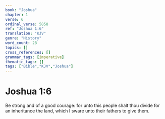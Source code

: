 ```yaml
---
book: "Joshua"
chapter: 1
verse: 6
ordinal_verse: 5858
ref: "Joshua 1:6"
translation: "KJV"
genre: "History"
word_count: 28
topics: []
cross_references: []
grammar_tags: [imperative]
thematic_tags: []
tags: ["Bible","KJV","Joshua"]
---
```


# Joshua 1:6

Be strong and of a good courage: for unto this people shalt thou divide for an inheritance the land, which I sware unto their fathers to give them.
